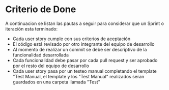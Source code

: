 # Criterio de Done

A continuacion se listan las pautas a seguir para considerar que un Sprint o iteración esta terminado:

- Cada user story cumple con sus criterios de aceptación
- El código está revisado por otro integrante del equipo de desarrollo 
- Al momento de realizar un commit se debe ser descriptivo de la funcionalidad desarrollada
- Cada funcionalidad debe pasar por cada pull request y ser aprobado por el resto del equipo de desarrollo
- Cada user story pasa por un testeo manual completando el template "Test Manual, el template y los "Test Manual" realizados seran guardados en una carpeta llamada "Test"